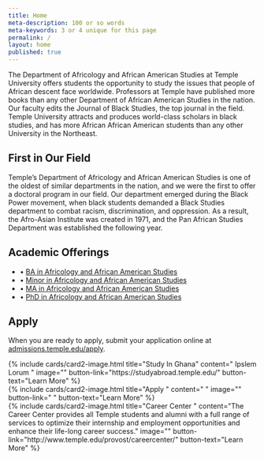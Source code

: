 ```yaml
---
title: Home
meta-description: 100 or so words
meta-keywords: 3 or 4 unique for this page
permalink: /
layout: home
published: true
---
```

The Department of Africology and African American Studies at Temple University offers students the opportunity to study the issues that people of African descent face worldwide. Professors at Temple have published more books than any other Department of African American Studies in the nation. Our faculty edits the Journal of Black Studies, the top journal in the field. Temple University attracts and produces world-class scholars in black studies, and has more African African American students than any other University in the Northeast. 

## First in Our Field

Temple’s Department of Africology and African American Studies is one of the oldest of similar departments in the nation, and we were the first to offer a doctoral program in our field. Our department emerged during the Black Power movement, when black students demanded a Black Studies department to combat racism, discrimination, and oppression. As a result, the Afro-Asian Institute was created in 1971, and the Pan African Studies Department was established the following year. 

## Academic Offerings

- • [BA in Africology and African American Studies](http://bulletin.temple.edu/undergraduate/liberal-arts/africology-african-american-studies/ba-africology-african-american-studies/)
- • [Minor in Africology and African American Studies](http://bulletin.temple.edu/undergraduate/liberal-arts/africology-african-american-studies/minor-africology-african-american-studies/)
- • [MA in Africology and African American Studies](http://bulletin.temple.edu/graduate/scd/cla/africology-african-american-studies-ma/)
- • [PhD in Africology and African American Studies](http://bulletin.temple.edu/graduate/scd/cla/africology-african-american-studies-phd/)


## Apply

When you are ready to apply, submit your application online at [admissions.temple.edu/apply](http://admissions.temple.edu/apply).

<div class="row row-wide">
  <div class="col m12 l4">{% include cards/card2-image.html 
    title="Study In Ghana" 
    content=" Ipslem Lorum " 
    image="" 
    button-link="https://studyabroad.temple.edu/" 
    button-text="Learn More" %}
  </div>
  <div class="row row-wide">
    <div class="col m12 l4">{% include cards/card2-image.html 
      title="Apply " 
      content=" " 
      image="" 
      button-link=" " 
      button-text="Learn More" %}
    </div>
    <div class="row row-wide">
      <div class="col m12 l4">{% include cards/card2-image.html 
        title="Career Center " 
        content="The Career Center provides all Temple students and alumni with a full range of services to optimize their internship and employment opportunities and enhance their life-long career success." 
        image="" 
        button-link="http://www.temple.edu/provost/careercenter/" 
        button-text="Learn More" %}
      </div>
</div>
